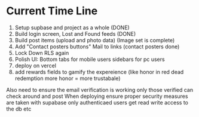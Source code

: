 # Current Time Line

1. Setup supbase and project as a whole (DONE)
2. Build login screen, Lost and Found feeds (DONE)
3. Build post items (upload and photo data) (Image set is complete)
4. Add "Contact posters buttons" Mail to links (contact posters done)
5. Lock Down RLS again 
6. Polish UI: Bottom tabs for mobile users sidebars for pc users 
7. deploy on vercel 
8. add rewards fields to gamify the expereience (like honor in red dead redemption more honor = more trustabale)

Also need to ensure the email verification is working only those verified can check around and post
When deploying ensure proper security measures are taken with supabase only authenticaed users get read write access to the db etc  
